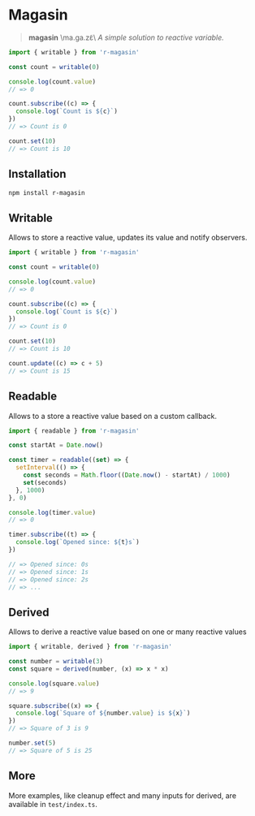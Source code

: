 # Magasin

> **magasin** \\ma.ɡa.zɛ̃\\
> *A simple solution to reactive variable.*


```js
import { writable } from 'r-magasin'

const count = writable(0)

console.log(count.value)
// => 0

count.subscribe((c) => {
  console.log(`Count is ${c}`)
})
// => Count is 0

count.set(10)
// => Count is 10
```

## Installation

```sh
npm install r-magasin
```

## Writable

Allows to store a reactive value, updates its value and notify observers.

```js
import { writable } from 'r-magasin'

const count = writable(0)

console.log(count.value)
// => 0

count.subscribe((c) => {
  console.log(`Count is ${c}`)
})
// => Count is 0

count.set(10)
// => Count is 10

count.update((c) => c + 5)
// => Count is 15
```

## Readable

Allows to a store a reactive value based on a custom callback.

```js
import { readable } from 'r-magasin'

const startAt = Date.now()

const timer = readable((set) => {
  setInterval(() => {
    const seconds = Math.floor((Date.now() - startAt) / 1000)
    set(seconds)
  }, 1000)
}, 0)

console.log(timer.value)
// => 0

timer.subscribe((t) => {
  console.log(`Opened since: ${t}s`)
})

// => Opened since: 0s
// => Opened since: 1s
// => Opened since: 2s
// => ...
```

## Derived

Allows to derive a reactive value based on one or many reactive values

```js
import { writable, derived } from 'r-magasin'

const number = writable(3)
const square = derived(number, (x) => x * x)

console.log(square.value)
// => 9

square.subscribe((x) => {
  console.log(`Square of ${number.value} is ${x}`)
})
// => Square of 3 is 9

number.set(5)
// => Square of 5 is 25
```

## More

More examples, like cleanup effect and many inputs for derived, are available in `test/index.ts`.
